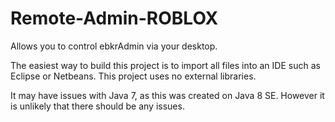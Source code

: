 Remote-Admin-ROBLOX
===================

Allows you to control ebkrAdmin via your desktop.

The easiest way to build this project is to import all files into an IDE such as Eclipse or Netbeans. This project uses no external libraries.

It may have issues with Java 7, as this was created on Java 8 SE. However it is unlikely that there should be any issues.
